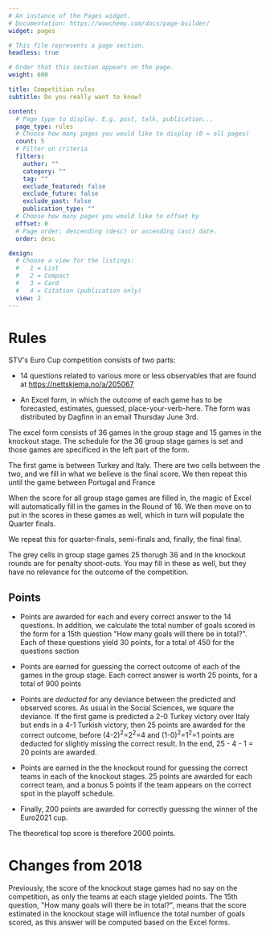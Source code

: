 ```yaml
---
# An instance of the Pages widget.
# Documentation: https://wowchemy.com/docs/page-builder/
widget: pages

# This file represents a page section.
headless: true

# Order that this section appears on the page.
weight: 600

title: Competition rules
subtitle: Do you really want to know?

content:
  # Page type to display. E.g. post, talk, publication...
  page_type: rules
  # Choose how many pages you would like to display (0 = all pages)
  count: 5
  # Filter on criteria
  filters:
    author: ""
    category: ""
    tag: ""
    exclude_featured: false
    exclude_future: false
    exclude_past: false
    publication_type: ""
  # Choose how many pages you would like to offset by
  offset: 0
  # Page order: descending (desc) or ascending (asc) date.
  order: desc

design:
  # Choose a view for the listings:
  #   1 = List
  #   2 = Compact
  #   3 = Card
  #   4 = Citation (publication only)
  view: 2
---
```


# Rules

STV's Euro Cup competition consists of two parts:

* 14 questions related to various more or less observables that are found at
https://nettskjema.no/a/205067 

* An Excel form, in which the outcome of each game has to be forecasted, estimates, guessed, place-your-verb-here. The form was distributed by Dagfinn in an email Thursday June 3rd.

The excel form consists of 36 games in the group stage and 15 games in the knockout stage. The schedule for the 36 group stage games is set and those games are specificed in the left part of the form.

The first game is between Turkey and Italy. There are two cells between the two, and we fill in what we believe is the final score. We then repeat this until the game between Portugal and France

When the score for all group stage games are filled in, the magic of Excel will automatically fill in the games in the Round of 16. We then move on to put in the scores in these games as well, which in turn will populate the Quarter finals.

We repeat this for quarter-finals, semi-finals and, finally, the final final. 

The grey cells in group stage games 25 thorugh 36 and in the knockout rounds are for penalty shoot-outs. You may fill in these as well, but they have no relevance for the outcome of the competition. 

##  Points

* Points are awarded for each and every correct answer to the 14 questions. In addition, we calculate the total number of goals scored in the form for a 15th question "How many goals will there be in total?". Each of these questions yield 30 points, for a total of 450 for the questions section

* Points are earned for guessing the correct outcome of each of the games in the group stage. Each correct answer is worth 25 points, for a total of 900 points

* Points are _deducted_ for any deviance between the predicted and observed scores. As usual in the Social Sciences, we square the deviance. If the first game is predicted a 2-0 Turkey victory over Italy but ends in a 4-1 Turkish victory, then 25 points are awarded for the correct outcome, before (4-2)<sup>2</sup>=2<sup>2</sup>=4 and (1-0)<sup>2</sup>=1<sup>2</sup>=1 points are deducted for slightly missing the correct result. In the end, 25 - 4 - 1 = 20 points are awarded.

* Points are earned in the the knockout round for guessing the correct teams in each of the knockout stages. 25 points are awarded for each correct team, and a bonus 5 points if the team appears on the correct spot in the playoff schedule. 

* Finally, 200 points are awarded for correctly guessing the winner of the Euro2021 cup. 

The theoretical top score is therefore 2000 points.

# Changes from 2018

Previously, the score of the knockout stage games had no say on the competition, as only the teams at each stage yielded points. The 15th question, "How many goals will there be in total?", means that the score estimated in the knockout stage will influence the total number of goals scored, as this answer will be computed based on the Excel forms.